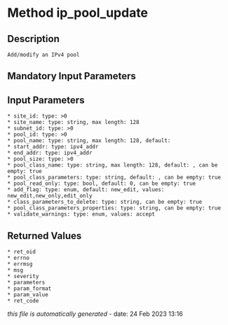 # Method ip_pool_update

## Description
	Add/modify an IPv4 pool

## Mandatory Input Parameters

## Input Parameters
	* site_id: type: >0
	* site_name: type: string, max length: 128
	* subnet_id: type: >0
	* pool_id: type: >0
	* pool_name: type: string, max length: 128, default: 
	* start_addr: type: ipv4_addr
	* end_addr: type: ipv4_addr
	* pool_size: type: >0
	* pool_class_name: type: string, max length: 128, default: , can be empty: true
	* pool_class_parameters: type: string, default: , can be empty: true
	* pool_read_only: type: bool, default: 0, can be empty: true
	* add_flag: type: enum, default: new_edit, values: new_edit,new_only,edit_only
	* class_parameters_to_delete: type: string, can be empty: true
	* pool_class_parameters_properties: type: string, can be empty: true
	* validate_warnings: type: enum, values: accept

## Returned Values
	* ret_oid
	* errno
	* errmsg
	* msg
	* severity
	* parameters
	* param_format
	* param_value
	* ret_code


*this file is automatically generated* - date: 24 Feb 2023 13:16